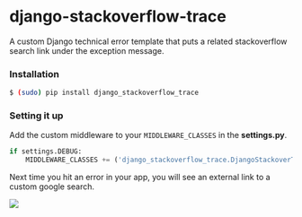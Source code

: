 django-stackoverflow-trace
================

A custom Django technical error template that puts a related stackoverflow search link under the exception message.

### Installation

```bash
$ (sudo) pip install django_stackoverflow_trace
```

### Setting it up

Add the custom middleware to your ```MIDDLEWARE_CLASSES``` in the **settings.py**.


```python
if settings.DEBUG: 
	MIDDLEWARE_CLASSES += ('django_stackoverflow_trace.DjangoStackoverTraceMiddleware', )
```

Next time you hit an error in your app, you will see an external link to a custom google search.

<img src="http://s8.postimg.org/xu0kb8m2t/Screen_Shot_2016_01_23_at_11_10_11.png">

